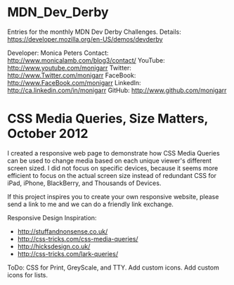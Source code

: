 MDN_Dev_Derby
=============
Entries for the monthly MDN Dev Derby Challenges. Details:  
https://developer.mozilla.org/en-US/demos/devderby

Developer: Monica Peters
Contact:   http://www.monicalamb.com/blog3/contact/
YouTube:   http://www.youtube.com/monigarr
Twitter:   http://www.Twitter.com/monigarr
FaceBook:  http://www.FaceBook.com/monigarr
LinkedIn:  http://ca.linkedin.com/in/monigarr
GitHub:    http://www.github.com/monigarr


CSS Media Queries, Size Matters, October 2012
==============================================
I created a responsive web page to demonstrate how CSS Media Queries can be used to change media based on each unique viewer's different screen sized.  I did not focus on specific devices, because it seems more efficient to focus on the actual screen size instead of redundant CSS for iPad, iPhone, BlackBerry, and Thousands of Devices.

If this project inspires you to create your own responsive website, please send a link to me and we can do a friendly link exchange.

Responsive Design Inspiration:
* http://stuffandnonsense.co.uk/
* http://css-tricks.com/css-media-queries/
* http://hicksdesign.co.uk/
* http://css-tricks.com/lark-queries/

ToDo: CSS for Print, GreyScale, and TTY.  Add custom icons.  Add custom icons for lists.

